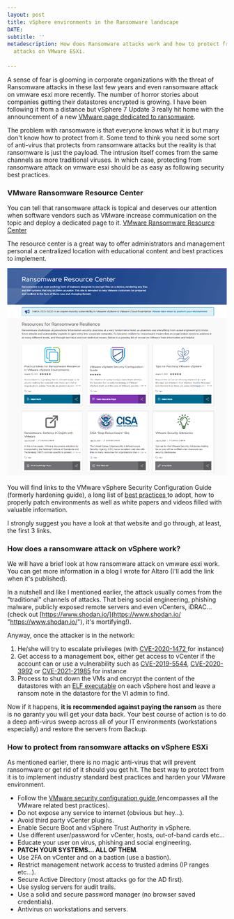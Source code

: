 ```yaml
---
layout: post
title: vSphere environments in the Ransomware landscape
DATE: 
subtitle: ''
metadescription: How does Ransomware attacks work and how to protect from ransomware
  attacks on VMware ESXi.

---
```

A sense of fear is glooming in corporate organizations with the threat of Ransomware attacks in these last few years and even ransomware attack on vmware esxi more recently. The number of horror stories about companies getting their datastores encrypted is growing. I have been following it from a distance but vSphere 7 Update 3 really hit home with the announcement of a new [VMware page dedicated to ransomware](https://core.vmware.com/ransomware).

The problem with ransomware is that everyone knows what it is but many don't know how to protect from it. Some tend to think you need some sort of anti-virus that protects from ransomware attacks but the reality is that ransomware is just the payload. The intrusion itself comes from the same channels as more traditional viruses. In which case, protecting from ransomware attack on vmware esxi should be as easy as following security best practices.

### VMware Ransomware Resource Center

You can tell that ransomware attack is topical and deserves our attention when software vendors such as VMware increase communication on the topic and deploy a dedicated page to it. [VMware Ransomware Resource Center](https://core.vmware.com/ransomware)

The resource center is a great way to offer administrators and management personal a centralized location with educational content and best practices to implement.

![Resource center to learn about ransomware attacks on vmware esxi](/img/ransom1.png)

You will find links to the VMware vSphere Security Configuration Guide (formerly hardening guide), a long list of [best practices ](https://core.vmware.com/ransomware)to adopt, how to properly patch environments as well as white papers and videos filled with valuable information.

I strongly suggest you have a look at that website and go through, at least, the first 3 links.

### How does a ransomware attack on vSphere work?

We will have a brief look at how ransomware attack on vmware esxi work. You can get more information in a blog I wrote for Altaro (I'll add the link when it's published).

In a nutshell and like I mentioned earlier, the attack usually comes from the "traditional" channels of attacks. That being social engineering, phishing malware, publicly exposed remote servers and even vCenters, iDRAC... (check out [https://www.shodan.io/](https://www.shodan.io/ "https://www.shodan.io/"), it's mortifying!).

Anyway, once the attacker is in the network:

1. He/she will try to escalate privileges (with [CVE-2020-1472 ](https://msrc.microsoft.com/update-guide/vulnerability/CVE-2020-1472)for instance)
2. Get access to a management box, either get access to vCenter if the account can or use a vulnerability such as [CVE-2019-5544](https://www.vmware.com/security/advisories/VMSA-2019-0022.html), [CVE-2020-3992](https://www.vmware.com/security/advisories/VMSA-2020-0023.html) or [CVE-2021-21985](https://www.vmware.com/security/advisories/VMSA-2021-0010.html) for instance
3. Process to shut down the VMs and encrypt the content of the datastores with an [ELF executable](https://securelist.com/ransomexx-trojan-attacks-linux-systems/99279/) on each vSphere host and leave a ransom note in the datastore for the VI admin to find.

Now if it happens, **it is recommended against paying the ransom** as there is no garanty you will get your data back. Your best course of action is to do a deep anti-virus sweep across all of your IT environments (workstations especially) and restore the servers from Backup.

### How to protect from ransomware attacks on vSphere ESXi

As mentioned earlier, there is no magic anti-virus that will prevent ransomware or get rid of it should you get hit. The best way to protect from it is to implement industry standard best practices and harden your VMware environment.

* Follow the [VMware security configuration guide ]()(encompasses all the VMware related best practices).
* Do not expose any service to internet (obvious but hey...).
* Avoid third party vCenter plugins.
* Enable Secure Boot and vSphere Trust Authority in vSphere.
* Use different user/password for vCenter, hosts, out-of-band cards etc...
* Educate your user on virus, phishing and social engineering.
* **PATCH YOUR SYSTEMS... ALL OF THEM**.
* Use 2FA on vCenter and on a bastion (use a bastion).
* Restrict management network access to trusted admins (IP ranges etc...).
* Secure Active Directory (most attacks go for the AD first).
* Use syslog servers for audit trails.
* Use a solid and secure password manager (no browser saved credentials).
* Antivirus on workstations and servers.